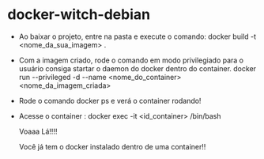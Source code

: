# docker-witch-debian

- Ao baixar o projeto, entre na pasta e execute o comando:
  docker build -t <nome_da_sua_imagem> .

- Com a imagem criado, rode o comando em modo privilegiado para o usuário consiga startar o daemon do docker dentro do container.
  docker run --privileged -d --name <nome_do_container> <nome_da_imagem_criada>

- Rode o comando docker ps e verá o container rodando!

- Acesse o container :
  docker exec -it <id_container> /bin/bash

  Voaaa Lá!!!!

  Você já tem o docker instalado dentro de uma container!!

  

  
